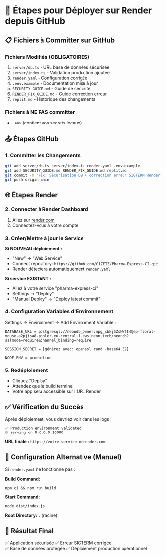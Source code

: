 # 🚀 Étapes pour Déployer sur Render depuis GitHub

## 📋 Fichiers à Committer sur GitHub

### Fichiers Modifiés (OBLIGATOIRES)
1. `server/db.ts` - URL base de données sécurisée
2. `server/index.ts` - Validation production ajoutée
3. `render.yaml` - Configuration corrigée
4. `.env.example` - Documentation mise à jour
5. `SECURITY_GUIDE.md` - Guide de sécurité
6. `RENDER_FIX_GUIDE.md` - Guide correction erreur
7. `replit.md` - Historique des changements

### Fichiers à NE PAS committer
- `.env` (contient vos secrets locaux)

## 📤 Étapes GitHub

### 1. Committer les Changements
```bash
git add server/db.ts server/index.ts render.yaml .env.example
git add SECURITY_GUIDE.md RENDER_FIX_GUIDE.md replit.md
git commit -m "Fix: Sécurisation DB + correction erreur SIGTERM Render"
git push origin main
```

## 🌐 Étapes Render

### 2. Connecter à Render Dashboard
1. Allez sur [render.com](https://render.com)
2. Connectez-vous à votre compte

### 3. Créer/Mettre à jour le Service
**Si NOUVEAU déploiement :**
- "New" → "Web Service"
- Connect repository: `https://github.com/GIZETZ/Pharma-Express-CI.git`
- Render détectera automatiquement `render.yaml`

**Si service EXISTANT :**
- Allez à votre service "pharma-express-ci"
- Settings → "Deploy"
- "Manual Deploy" → "Deploy latest commit"

### 4. Configuration Variables d'Environnement
Settings → Environment → Add Environment Variable :

```
DATABASE_URL = postgresql://neondb_owner:npg_xbkj5ZsNWfI4@ep-floral-mouse-a2pjisa8-pooler.eu-central-1.aws.neon.tech/neondb?sslmode=require&channel_binding=require

SESSION_SECRET = [générez avec: openssl rand -base64 32]

NODE_ENV = production
```

### 5. Redéploiement
- Cliquez "Deploy" 
- Attendez que le build termine
- Votre app sera accessible sur l'URL Render

## ✅ Vérification du Succès

Après déploiement, vous devriez voir dans les logs :
```
✅ Production environment validated
🌐 serving on 0.0.0.0:10000
```

**URL finale :** `https://votre-service.onrender.com`

## 🔧 Configuration Alternative (Manuel)

Si `render.yaml` ne fonctionne pas :

**Build Command:**
```
npm ci && npm run build
```

**Start Command:**
```
node dist/index.js
```

**Root Directory:** `.` (racine)

## 🎯 Résultat Final

✅ Application sécurisée
✅ Erreur SIGTERM corrigée  
✅ Base de données protégée
✅ Déploiement production opérationnel
